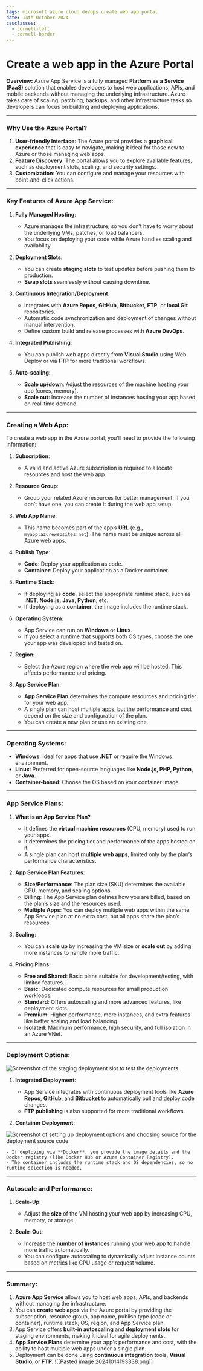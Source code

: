 ```yaml
---
tags: microsoft azure cloud devops create web app portal
date: 14th-October-2024
cssclasses:
  - cornell-left
  - cornell-border
---
```


# Create a web app in the Azure Portal

**Overview:** Azure App Service is a fully managed **Platform as a Service (PaaS)** solution that enables developers to host web applications, APIs, and mobile backends without managing the underlying infrastructure. Azure takes care of scaling, patching, backups, and other infrastructure tasks so developers can focus on building and deploying applications.

---

### **Why Use the Azure Portal?**

1. **User-friendly Interface**: The Azure portal provides a **graphical experience** that is easy to navigate, making it ideal for those new to Azure or those managing web apps.
2. **Feature Discovery**: The portal allows you to explore available features, such as deployment slots, scaling, and security settings.
3. **Customization**: You can configure and manage your resources with point-and-click actions.

---

### **Key Features of Azure App Service**:

1. **Fully Managed Hosting**:
    
    - Azure manages the infrastructure, so you don’t have to worry about the underlying VMs, patches, or load balancers.
    - You focus on deploying your code while Azure handles scaling and availability.
2. **Deployment Slots**:
    
    - You can create **staging slots** to test updates before pushing them to production.
    - **Swap slots** seamlessly without causing downtime.
3. **Continuous Integration/Deployment**:
    
    - Integrates with **Azure Repos**, **GitHub**, **Bitbucket**, **FTP**, or **local Git** repositories.
    - Automatic code synchronization and deployment of changes without manual intervention.
    - Define custom build and release processes with **Azure DevOps**.
4. **Integrated Publishing**:
    
    - You can publish web apps directly from **Visual Studio** using Web Deploy or via **FTP** for more traditional workflows.
5. **Auto-scaling**:
    
    - **Scale up/down**: Adjust the resources of the machine hosting your app (cores, memory).
    - **Scale out**: Increase the number of instances hosting your app based on real-time demand.

---

### **Creating a Web App**:

To create a web app in the Azure portal, you’ll need to provide the following information:

1. **Subscription**:
    
    - A valid and active Azure subscription is required to allocate resources and host the web app.
2. **Resource Group**:
    
    - Group your related Azure resources for better management. If you don’t have one, you can create it during the web app setup.
3. **Web App Name**:
    
    - This name becomes part of the app’s **URL** (e.g., `myapp.azurewebsites.net`). The name must be unique across all Azure web apps.
4. **Publish Type**:
    
    - **Code**: Deploy your application as code.
    - **Container**: Deploy your application as a Docker container.
5. **Runtime Stack**:
    
    - If deploying as **code**, select the appropriate runtime stack, such as **.NET, Node.js, Java, Python**, etc.
    - If deploying as a **container**, the image includes the runtime stack.
6. **Operating System**:
    
    - App Service can run on **Windows** or **Linux**.
    - If you select a runtime that supports both OS types, choose the one your app was developed and tested on.
7. **Region**:
    
    - Select the Azure region where the web app will be hosted. This affects performance and pricing.
8. **App Service Plan**:
    
    - **App Service Plan** determines the compute resources and pricing tier for your web app.
    - A single plan can host multiple apps, but the performance and cost depend on the size and configuration of the plan.
    - You can create a new plan or use an existing one.

---

### **Operating Systems**:

- **Windows**: Ideal for apps that use **.NET** or require the Windows environment.
- **Linux**: Preferred for open-source languages like **Node.js, PHP, Python,** or **Java**.
- **Container-based**: Choose the OS based on your container image.

---

### **App Service Plans**:

1. **What is an App Service Plan?**
    
    - It defines the **virtual machine resources** (CPU, memory) used to run your apps.
    - It determines the pricing tier and performance of the apps hosted on it.
    - A single plan can host **multiple web apps**, limited only by the plan’s performance characteristics.
2. **App Service Plan Features**:
    
    - **Size/Performance**: The plan size (SKU) determines the available CPU, memory, and scaling options.
    - **Billing**: The App Service plan defines how you are billed, based on the plan’s size and the resources used.
    - **Multiple Apps**: You can deploy multiple web apps within the same App Service plan at no extra cost, but all apps share the plan’s resources.
3. **Scaling**:
    
    - You can **scale up** by increasing the VM size or **scale out** by adding more instances to handle more traffic.
4. **Pricing Plans**:
    
    - **Free and Shared**: Basic plans suitable for development/testing, with limited features.
    - **Basic**: Dedicated compute resources for small production workloads.
    - **Standard**: Offers autoscaling and more advanced features, like deployment slots.
    - **Premium**: Higher performance, more instances, and extra features like better scaling and load balancing.
    - **Isolated**: Maximum performance, high security, and full isolation in an Azure VNet.

---

### **Deployment Options**:

![Screenshot of the staging deployment slot to test the deployments.](https://learn.microsoft.com/en-us/training/modules/host-a-web-app-with-azure-app-service/media/2-deployment-slots.png)

1. **Integrated Deployment**:
    
    - App Service integrates with continuous deployment tools like **Azure Repos**, **GitHub**, and **Bitbucket** to automatically pull and deploy code changes.
    - **FTP publishing** is also supported for more traditional workflows.
2. **Container Deployment**:

![Screenshot of setting up deployment options and choosing source for the deployment source code.](https://learn.microsoft.com/en-us/training/modules/host-a-web-app-with-azure-app-service/media/2-continuous-integration.png)

    - If deploying via **Docker**, you provide the image details and the Docker registry (like Docker Hub or Azure Container Registry).
    - The container includes the runtime stack and OS dependencies, so no runtime selection is needed.

---

### **Autoscale and Performance**:

1. **Scale-Up**:
    
    - Adjust the **size** of the VM hosting your web app by increasing CPU, memory, or storage.
2. **Scale-Out**:
    
    - Increase the **number of instances** running your web app to handle more traffic automatically.
    - You can configure autoscaling to dynamically adjust instance counts based on metrics like CPU usage or request volume.

---

### **Summary**:

1. **Azure App Service** allows you to host web apps, APIs, and backends without managing the infrastructure.
2. You can **create web apps** via the Azure portal by providing the subscription, resource group, app name, publish type (code or container), runtime stack, OS, region, and App Service plan.
3. App Service offers **built-in autoscaling** and **deployment slots** for staging environments, making it ideal for agile deployments.
4. **App Service Plans** determine your app's performance and cost, with the ability to host multiple web apps under a single plan.
5. Deployment can be done using **continuous integration** tools, **Visual Studio**, or **FTP**.
![[Pasted image 20241014193338.png]]